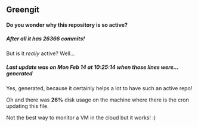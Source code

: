 ## Greengit

#### Do you wonder why this repository is so active?

##### After all it has 26366 commits!

But is it *really* active? Well...

##### Last update was on Mon Feb 14 at 10:25:14 when those lines were... generated

Yes, generated, because it certainly helps a lot to have such an active repo!

Oh and there was **26%** disk usage on the machine
where there is the cron updating this file.

Not the best way to monitor a VM in the cloud but it works! :)
